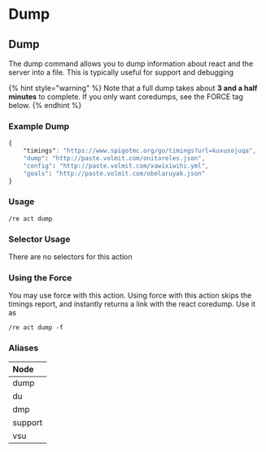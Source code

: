 # Dump

## Dump

The dump command allows you to dump information about react and the server into a file. This is typically useful for support and debugging

{% hint style="warning" %}
Note that a full dump takes about **3 and a half minutes** to complete. If you only want coredumps, see the FORCE tag below.
{% endhint %}

### Example Dump

```css
{
    "timings": "https://www.spigotmc.org/go/timings?url=kuxusojuqa",
    "dump": "http://paste.volmit.com/onitareles.json",
    "config": "http://paste.volmit.com/xawixiwihi.yml",
    "goals": "http://paste.volmit.com/obelaruyak.json"
}
```

### Usage

```text
/re act dump
```

### Selector Usage

There are no selectors for this action

### Using the Force

You may use force with this action. Using force with this action skips the timings report, and instantly returns a link with the react coredump. Use it as

```text
/re act dump -f
```

### Aliases

| Node |
| :--- |
| dump |
| du |
| dmp |
| support |
| vsu |



